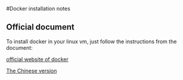 #Docker installation notes

## Official document

To install docker in your linux vm, just follow the instructions from the document:

[official website of docker](http://docs.docker.com/installation/)

[The Chinese version](http://dockerpool.com/static/books/docker_practice/index.html)

